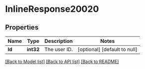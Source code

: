 # InlineResponse20020

## Properties
Name | Type | Description | Notes
------------ | ------------- | ------------- | -------------
**Id** | **int32** | The user ID. | [optional] [default to null]

[[Back to Model list]](../README.md#documentation-for-models) [[Back to API list]](../README.md#documentation-for-api-endpoints) [[Back to README]](../README.md)

